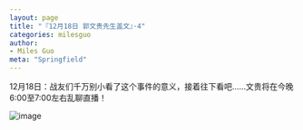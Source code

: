 ```yaml
---
layout: page
title: "『12月18日 郭文贵先生盖文』·4"
categories: milesguo
author:
- Miles Guo
meta: "Springfield"
---
```


12月18日：战友们千万别小看了这个事件的意义，接着往下看吧……文贵将在今晚6:00至7:00左右乱聊直播！

![image](../../../../image/milesguo/2020_12_18_Miles_Guo_Getter_4_1.png)
